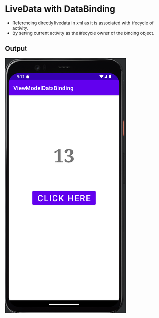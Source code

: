 # LiveData with DataBinding
- Referencing directly livedata in xml as it is associated with lifecycle of activity.
- By setting current activity as the lifecycle owner of the binding object.

## Output

![img1](https://github.com/kuluruvineeth/AdvancedAndroidDevelopment/blob/6.ViewModelDataBinding/screenshots/img.png)
